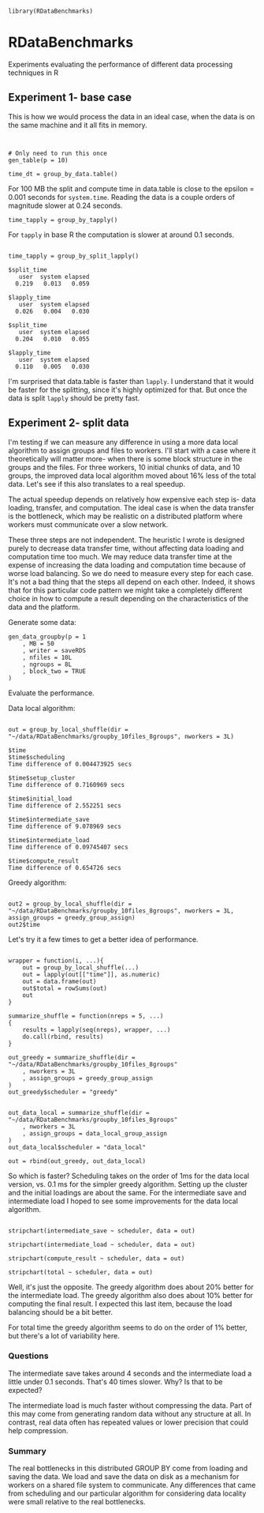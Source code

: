 ```{r}

library(RDataBenchmarks)

```

# RDataBenchmarks

Experiments evaluating the performance of different data processing techniques in R

## Experiment 1- base case

This is how we would process the data in an ideal case, when the data is on the same machine and it all fits in memory.

```{r}


# Only need to run this once
gen_table(p = 10)

time_dt = group_by_data.table()

```

For 100 MB the split and compute time in data.table is close to the epsilon = 0.001 seconds for `system.time`.
Reading the data is a couple orders of magnitude slower at 0.24 seconds.

```{r}
time_tapply = group_by_tapply()
```

For `tapply` in base R the computation is slower at around 0.1 seconds.

```{r}

time_tapply = group_by_split_lapply()

$split_time
   user  system elapsed
  0.219   0.013   0.059

$lapply_time
   user  system elapsed
  0.026   0.004   0.030

$split_time
   user  system elapsed
  0.204   0.010   0.055

$lapply_time
   user  system elapsed
  0.110   0.005   0.030
```

I'm surprised that data.table is faster than `lapply`.
I understand that it would be faster for the splitting, since it's highly optimized for that.
But once the data is split `lapply` should be pretty fast.


## Experiment 2- split data


I'm testing if we can measure any difference in using a more data local algorithm to assign groups and files to workers.
I'll start with a case where it theoretically will matter more- when there is some block structure in the groups and the files.
For three workers, 10 initial chunks of data, and 10 groups, the improved data local algorithm moved about 16% less of the total data.
Let's see if this also translates to a real speedup.

The actual speedup depends on relatively how expensive each step is- data loading, transfer, and computation.
The ideal case is when the data transfer is the bottleneck, which may be realistic on a distributed platform where workers must communicate over a slow network.

These three steps are not independent.
The heuristic I wrote is designed purely to decrease data transfer time, without affecting data loading and computation time too much.
We may reduce data transfer time at the expense of increasing the data loading and computation time because of worse load balancing.
So we do need to measure every step for each case.
It's not a bad thing that the steps all depend on each other.
Indeed, it shows that for this particular code pattern we might take a completely different choice in how to compute a result depending on the characteristics of the data and the platform.


Generate some data:
```{r}
gen_data_groupby(p = 1
    , MB = 50
    , writer = saveRDS
    , nfiles = 10L
    , ngroups = 8L
    , block_two = TRUE
)
```

Evaluate the performance.

Data local algorithm:
```{r}

out = group_by_local_shuffle(dir = "~/data/RDataBenchmarks/groupby_10files_8groups", nworkers = 3L)

$time
$time$scheduling
Time difference of 0.004473925 secs

$time$setup_cluster
Time difference of 0.7160969 secs

$time$initial_load
Time difference of 2.552251 secs

$time$intermediate_save
Time difference of 9.078969 secs

$time$intermediate_load
Time difference of 0.09745407 secs

$time$compute_result
Time difference of 0.654726 secs
```

Greedy algorithm:

```{r}

out2 = group_by_local_shuffle(dir = "~/data/RDataBenchmarks/groupby_10files_8groups", nworkers = 3L, assign_groups = greedy_group_assign)
out2$time

```

Let's try it a few times to get a better idea of performance.

```{r}

wrapper = function(i, ...){
    out = group_by_local_shuffle(...)
    out = lapply(out[["time"]], as.numeric)
    out = data.frame(out)
    out$total = rowSums(out)
    out
}

summarize_shuffle = function(nreps = 5, ...)
{
    results = lapply(seq(nreps), wrapper, ...)
    do.call(rbind, results)
}

out_greedy = summarize_shuffle(dir = "~/data/RDataBenchmarks/groupby_10files_8groups"
    , nworkers = 3L
    , assign_groups = greedy_group_assign
)
out_greedy$scheduler = "greedy"


out_data_local = summarize_shuffle(dir = "~/data/RDataBenchmarks/groupby_10files_8groups"
    , nworkers = 3L
    , assign_groups = data_local_group_assign
)
out_data_local$scheduler = "data_local"

out = rbind(out_greedy, out_data_local)

```

So which is faster?
Scheduling takes on the order of 1ms for the data local version, vs. 0.1 ms for the simpler greedy algorithm.
Setting up the cluster and the initial loadings are about the same.
For the intermediate save and intermediate load I hoped to see some improvements for the data local algorithm.

```{r}

stripchart(intermediate_save ~ scheduler, data = out)

stripchart(intermediate_load ~ scheduler, data = out)

stripchart(compute_result ~ scheduler, data = out)

stripchart(total ~ scheduler, data = out)

```

Well, it's just the opposite.
The greedy algorithm does about 20% better for the intermediate load.
The greedy algorithm also does about 10% better for computing the final result.
I expected this last item, because the load balancing should be a bit better.

For total time the greedy algorithm seems to do on the order of 1% better, but there's a lot of variability here.

### Questions

The intermediate save takes around 4 seconds and the intermediate load a little under 0.1 seconds.
That's 40 times slower.
Why?
Is that to be expected?

The intermediate load is much faster without compressing the data.
Part of this may come from generating random data without any structure at all.
In contrast, real data often has repeated values or lower precision that could help compression.


### Summary

The real bottlenecks in this distributed GROUP BY come from loading and saving the data.
We load and save the data on disk as a mechanism for workers on a shared file system to communicate.
Any differences that came from scheduling and our particular algorithm for considering data locality were small relative to the real bottlenecks.

